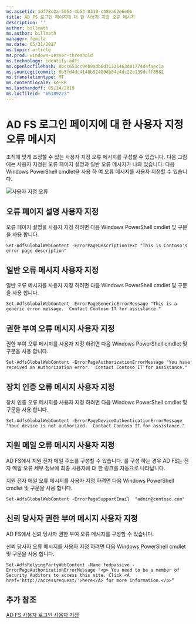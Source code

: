 ```yaml
---
ms.assetid: 1df78c2a-5054-4b54-8310-c48ea62e6e0b
title: AD FS 로그인 페이지에 대 한 사용자 지정 오류 메시지
description: ''
author: billmath
ms.author: billmath
manager: femila
ms.date: 05/31/2017
ms.topic: article
ms.prod: windows-server-threshold
ms.technology: identity-adfs
ms.openlocfilehash: 8bcc653cc9eb9adb6d31331463d01774d4faec1a
ms.sourcegitcommit: 0b5fd4dc4148b92480db04e4dc22e139dcff8582
ms.translationtype: MT
ms.contentlocale: ko-KR
ms.lasthandoff: 05/24/2019
ms.locfileid: "66189223"
---
```

# <a name="custom-error-messages-for-ad-fs-sign-in-page"></a>AD FS 로그인 페이지에 대 한 사용자 지정 오류 메시지  


조직에 맞게 조정할 수 있는 사용자 지정 오류 메시지를 구성할 수 있습니다. 다음 그림에는 사용자 지정된 오류 페이지 설명과 일반 오류 메시지가 나와 있습니다. 다음 Windows PowerShell cmdlet을 사용 하 여 오류 메시지를 사용자 지정할 수 있습니다.  
  
![사용자 지정 오류](media/AD-FS-user-sign-in-customization/ADFS_Blue_Custom3.png)  
  
## <a name="customize-the-error-page-description"></a>오류 페이지 설명 사용자 지정  
오류 페이지 설명을 사용자 지정 하려면 다음 Windows PowerShell cmdlet 및 구문을 사용 합니다.  
  

`Set-AdfsGlobalWebContent -ErrorPageDescriptionText "This is Contoso's error page description" ` 

  
## <a name="customize-a-generic-error-message"></a>일반 오류 메시지 사용자 지정  
일반 오류 메시지를 사용자 지정 하려면 다음 Windows PowerShell cmdlet 및 구문을 사용 합니다.  
  
 
`Set-AdfsGlobalWebContent -ErrorPageGenericErrorMessage "This is a generic error message.  Contact Contoso IT for assistance." ` 

  
## <a name="customize-an-authorization-error-message"></a>권한 부여 오류 메시지 사용자 지정  
권한 부여 오류 메시지를 사용자 지정 하려면 다음 Windows PowerShell cmdlet 및 구문을 사용 합니다.  
  

    Set-AdfsGlobalWebContent -ErrorPageAuthorizationErrorMessage "You have received an Authorization error.  Contact Contoso IT for assistance."  

  
## <a name="customize-a-device-authentication-error-message"></a>장치 인증 오류 메시지 사용자 지정  
장치 인증 오류 메시지를 사용자 지정 하려면 다음 Windows PowerShell cmdlet 및 구문을 사용 합니다.  
  
 
`Set-AdfsGlobalWebContent -ErrorPageDeviceAuthenticationErrorMessage "Your device is not authorized.  Contact Contoso IT for assistance."`  
 
  
## <a name="customize-a-support-email-error-message"></a>지원 메일 오류 메시지 사용자 지정  
AD FS에서 지원 전자 메일 주소를 구성할 수 있습니다. 를 구성 하는 경우 AD FS는 전자 메일 오류 세부 정보에 최종 사용자에 대 한 링크를 자동으로 나타납니다.  
  
지원 전자 메일 오류 메시지를 사용자 지정 하려면 다음 Windows PowerShell cmdlet 및 구문을 사용 합니다.  
  

    Set-AdfsGlobalWebContent -ErrorPageSupportEmail  "admin@contoso.com"  

  
## <a name="customize-a-relying-party-authorization-message"></a>신뢰 당사자 권한 부여 메시지 사용자 지정  
AD FS에서 신뢰 당사자 권한 부여 오류 메시지를 구성할 수 있습니다.  
  
신뢰 당사자 오류 메시지를 사용자 지정 하려면 다음 Windows PowerShell cmdlet 및 구문을 사용 합니다.  

    Set-AdfsRelyingPartyWebContent -Name fedpassive -ErrorPageAuthorizationErrorMessage "<p> You need to be a member of Security Auditors to access this site. Click <A href='http://accessrequest/'>here</A> for more information.</p>“  


## <a name="additional-references"></a>추가 참조 
[AD FS 사용자 로그인 사용자 지정](AD-FS-user-sign-in-customization.md)    
